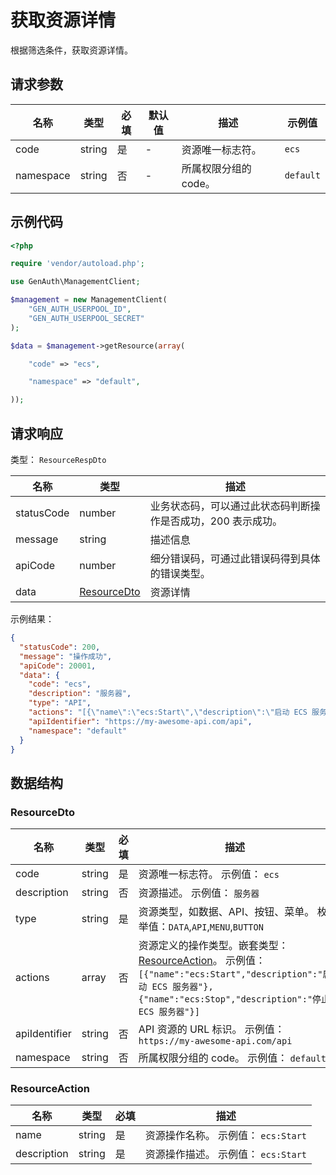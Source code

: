 # 获取资源详情

<!--
  警告⚠️：
  不要直接修改该文档，
  https://github.com/Authing/authing-docs-factory
  使用该项目进行生成
-->

<LastUpdated />

根据筛选条件，获取资源详情。

## 请求参数

| 名称      | 类型   | 必填 | 默认值 | 描述                  | 示例值    |
| --------- | ------ | ---- | ------ | --------------------- | --------- |
| code      | string | 是   | -      | 资源唯一标志符。      | `ecs`     |
| namespace | string | 否   | -      | 所属权限分组的 code。 | `default` |

## 示例代码

```php
<?php

require 'vendor/autoload.php';

use GenAuth\ManagementClient;

$management = new ManagementClient(
    "GEN_AUTH_USERPOOL_ID",
    "GEN_AUTH_USERPOOL_SECRET"
);

$data = $management->getResource(array(

    "code" => "ecs",

    "namespace" => "default",

));
```

## 请求响应

类型： `ResourceRespDto`

| 名称       | 类型                                   | 描述                                                         |
| ---------- | -------------------------------------- | ------------------------------------------------------------ |
| statusCode | number                                 | 业务状态码，可以通过此状态码判断操作是否成功，200 表示成功。 |
| message    | string                                 | 描述信息                                                     |
| apiCode    | number                                 | 细分错误码，可通过此错误码得到具体的错误类型。               |
| data       | <a href="#ResourceDto">ResourceDto</a> | 资源详情                                                     |

示例结果：

```json
{
  "statusCode": 200,
  "message": "操作成功",
  "apiCode": 20001,
  "data": {
    "code": "ecs",
    "description": "服务器",
    "type": "API",
    "actions": "[{\"name\":\"ecs:Start\",\"description\":\"启动 ECS 服务器\"},{\"name\":\"ecs:Stop\",\"description\":\"停止 ECS 服务器\"}]",
    "apiIdentifier": "https://my-awesome-api.com/api",
    "namespace": "default"
  }
}
```

## 数据结构

### <a id="ResourceDto"></a> ResourceDto

| 名称          | 类型   | 必填 | 描述                                                                                                                                                                                               |
| ------------- | ------ | ---- | -------------------------------------------------------------------------------------------------------------------------------------------------------------------------------------------------- |
| code          | string | 是   | 资源唯一标志符。 示例值： `ecs`                                                                                                                                                                    |
| description   | string | 否   | 资源描述。 示例值： `服务器`                                                                                                                                                                       |
| type          | string | 是   | 资源类型，如数据、API、按钮、菜单。 枚举值：`DATA`,`API`,`MENU`,`BUTTON`                                                                                                                           |
| actions       | array  | 否   | 资源定义的操作类型。嵌套类型：<a href="#ResourceAction">ResourceAction</a>。 示例值： `[{"name":"ecs:Start","description":"启动 ECS 服务器"},{"name":"ecs:Stop","description":"停止 ECS 服务器"}]` |
| apiIdentifier | string | 否   | API 资源的 URL 标识。 示例值： `https://my-awesome-api.com/api`                                                                                                                                    |
| namespace     | string | 否   | 所属权限分组的 code。 示例值： `default`                                                                                                                                                           |

### <a id="ResourceAction"></a> ResourceAction

| 名称        | 类型   | 必填 | 描述                                |
| ----------- | ------ | ---- | ----------------------------------- |
| name        | string | 是   | 资源操作名称。 示例值： `ecs:Start` |
| description | string | 是   | 资源操作描述。 示例值： `ecs:Start` |
